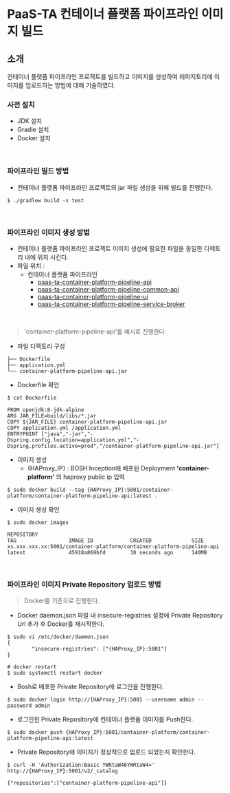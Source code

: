 # PaaS-TA 컨테이너 플랫폼 파이프라인 이미지 빌드
## 소개
컨테이너 플랫폼 파이프라인 프로젝트를 빌드하고 이미지를 생성하여 레파지토리에 이미지를 업로드하는 방법에 대해 기술하였다.
### 사전 설치
- JDK 설치
- Gradle 설치
- Docker 설치

<br>

### 파이프라인 빌드 방법
- 컨테이너 플랫폼 파이프라인 프로젝트의 jar 파일 생성을 위해 빌드를 진행한다.
```
$ ./gradlew build -x test
```

<br>

### 파이프라인 이미지 생성 방법
- 컨테이너 플랫폼 파이프라인 프로젝트 이미지 생성에 필요한 파일을 동일한 디렉토리 내에 위치 시킨다.
- 파일 위치 : <br>
  + 컨테이너 플랫폼 파이프라인
      - [paas-ta-container-platform-pipeline-api](pipeline/paas-ta-container-platform-pipeline-api)
      - [paas-ta-container-platform-pipeline-common-api](pipeline/paas-ta-container-platform-pipeline-common-api)
      - [paas-ta-container-platform-pipeline-ui](pipeline/paas-ta-container-platform-pipeline-ui)
      - [paas-ta-container-platform-pipeline-service-broker](pipeline/paas-ta-container-platform-pipeline-broker)    

<br>

> 'container-platform-pipeline-api'를 예시로 진행한다.

- 파일 디렉토리 구성
```
├── Dockerfile
├── application.yml
└── container-platform-pipeline-api.jar
```
- Dockerfile 확인
```
$ cat Dockerfile
```
```
FROM openjdk:8-jdk-alpine
ARG JAR_FILE=build/libs/*.jar
COPY ${JAR_FILE} container-platform-pipeline-api.jar
COPY application.yml /application.yml
ENTRYPOINT ["java","-jar","-Dspring.config.location=application.yml","-Dspring.profiles.active=prod","/container-platform-pipeline-api.jar"]
```
- 이미지 생성
  + {HAProxy_IP} : BOSH Inception에 배포된 Deployment <b>'container-platform'</b> 의 haproxy public ip 입력
```
$ sudo docker build --tag {HAProxy_IP}:5001/container-platform/container-platform-pipeline-api:latest .
```
- 이미지 생성 확인
```
$ sudo docker images

REPOSITORY                                                            TAG                 IMAGE ID            CREATED             SIZE
xx.xxx.xxx.xx:5001/container-platform/container-platform-pipeline-api          latest              45918a869bfd        38 seconds ago      140MB
```

<br>

### 파이프라인 이미지 Private Repository 업로드 방법
> Docker를 기준으로 진행한다.

- Docker daemon.json 파일 내 insecure-registries 설정에 Private Repository Url 추가 후 Docker를 재시작한다.
```
$ sudo vi /etc/docker/daemon.json
{
        "insecure-registries": ["{HAProxy_IP}:5001"]
}

# docker restart
$ sudo systemctl restart docker
```

- Bosh로 배포한 Private Repository에 로그인을 진행한다.
```
$ sudo docker login http://{HAProxy_IP}:5001 --username admin --password admin
```

- 로그인한 Private Repository에 컨테이너 플랫폼 이미지를 Push한다.
```
$ sudo docker push {HAProxy_IP}:5001/container-platform/container-platform-pipeline-api:latest
```
- Private Repository에 이미지가 정상적으로 업로드 되었는지 확인한다.
```
$ curl -H 'Authorization:Basic YWRtaW46YWRtaW4=' http://{HAProxy_IP}:5001/v2/_catalog

{"repositories":["container-platform-pipeline-api"]}
`````